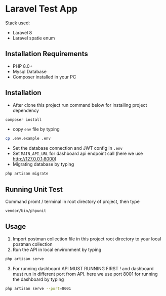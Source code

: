 # Laravel Test App

Stack used:
- Laravel 8
- Laravel spatie enum

## Installation Requirements
- PHP 8.0+
- Mysql Database
- Composer installed in your PC

## Installation
- After clone this project run command below for installing project dependency

```bash
composer install
```
- copy `env` file by typing
```bash
cp .env.example .env
```

- Set the database connection and JWT config in `.env`
- Set `MAIN_API_URL` for dashboard api endpoint call (here we use http://127.0.0.1:8000)
- Migrating database by typing 
```bash
php artisan migrate
```

## Running Unit Test
Command promt / terminal in root directory of project, then type
```bash
vendor/bin/phpunit
```

## Usage

1. Import postman collection file in this project root directory to your local postman collection
2. Run the API in local environment by typing
```bash
php artisan serve
```
3. For running dashboard API MUST RUNNING FIRST ! and dashboard must run in different port from API. here we use port 8001 for running the dashboard by typing

```bash
php artisan serve --port=8001
```

